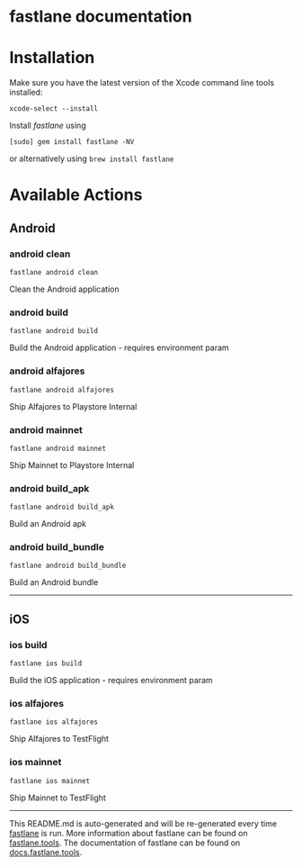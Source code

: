 fastlane documentation
================
# Installation

Make sure you have the latest version of the Xcode command line tools installed:

```
xcode-select --install
```

Install _fastlane_ using
```
[sudo] gem install fastlane -NV
```
or alternatively using `brew install fastlane`

# Available Actions
## Android
### android clean
```
fastlane android clean
```
Clean the Android application
### android build
```
fastlane android build
```
Build the Android application - requires environment param
### android alfajores
```
fastlane android alfajores
```
Ship Alfajores to Playstore Internal
### android mainnet
```
fastlane android mainnet
```
Ship Mainnet to Playstore Internal
### android build_apk
```
fastlane android build_apk
```
Build an Android apk
### android build_bundle
```
fastlane android build_bundle
```
Build an Android bundle

----

## iOS
### ios build
```
fastlane ios build
```
Build the iOS application - requires environment param
### ios alfajores
```
fastlane ios alfajores
```
Ship Alfajores to TestFlight
### ios mainnet
```
fastlane ios mainnet
```
Ship Mainnet to TestFlight

----

This README.md is auto-generated and will be re-generated every time [fastlane](https://fastlane.tools) is run.
More information about fastlane can be found on [fastlane.tools](https://fastlane.tools).
The documentation of fastlane can be found on [docs.fastlane.tools](https://docs.fastlane.tools).
